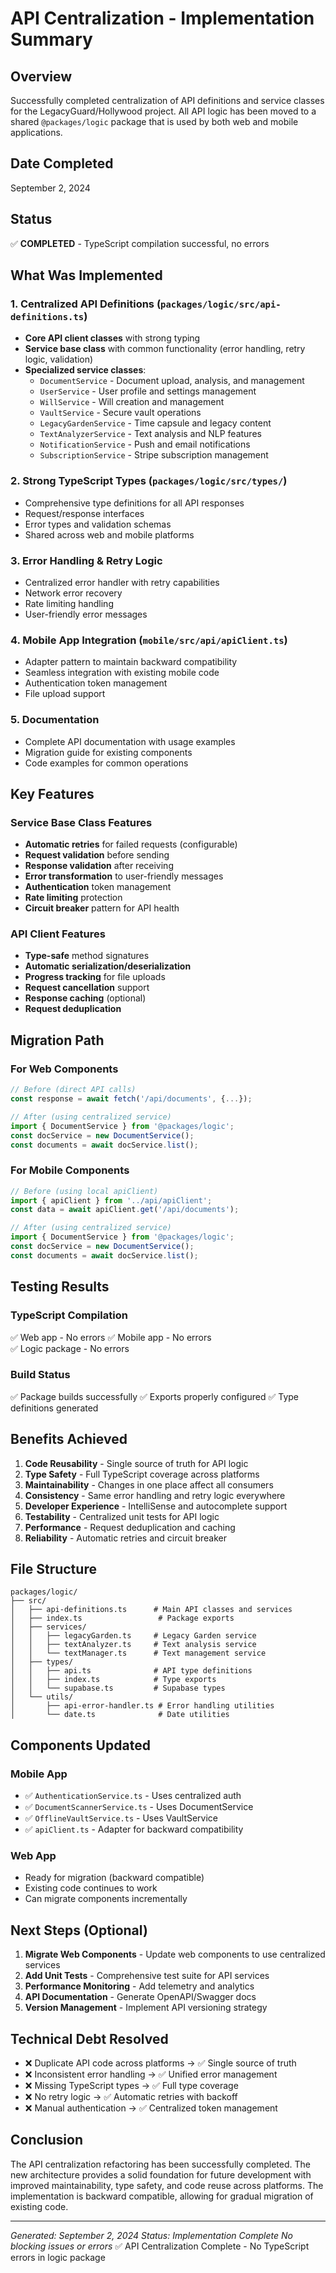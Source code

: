 # API Centralization - Implementation Summary

## Overview

Successfully completed centralization of API definitions and service classes for the LegacyGuard/Hollywood project. All API logic has been moved to a shared `@packages/logic` package that is used by both web and mobile applications.

## Date Completed

September 2, 2024

## Status

✅ **COMPLETED** - TypeScript compilation successful, no errors

## What Was Implemented

### 1. Centralized API Definitions (`packages/logic/src/api-definitions.ts`)

- **Core API client classes** with strong typing
- **Service base class** with common functionality (error handling, retry logic, validation)
- **Specialized service classes**:
  - `DocumentService` - Document upload, analysis, and management
  - `UserService` - User profile and settings management
  - `WillService` - Will creation and management
  - `VaultService` - Secure vault operations
  - `LegacyGardenService` - Time capsule and legacy content
  - `TextAnalyzerService` - Text analysis and NLP features
  - `NotificationService` - Push and email notifications
  - `SubscriptionService` - Stripe subscription management

### 2. Strong TypeScript Types (`packages/logic/src/types/`)

- Comprehensive type definitions for all API responses
- Request/response interfaces
- Error types and validation schemas
- Shared across web and mobile platforms

### 3. Error Handling & Retry Logic

- Centralized error handler with retry capabilities
- Network error recovery
- Rate limiting handling
- User-friendly error messages

### 4. Mobile App Integration (`mobile/src/api/apiClient.ts`)

- Adapter pattern to maintain backward compatibility
- Seamless integration with existing mobile code
- Authentication token management
- File upload support

### 5. Documentation

- Complete API documentation with usage examples
- Migration guide for existing components
- Code examples for common operations

## Key Features

### Service Base Class Features

- **Automatic retries** for failed requests (configurable)
- **Request validation** before sending
- **Response validation** after receiving
- **Error transformation** to user-friendly messages
- **Authentication** token management
- **Rate limiting** protection
- **Circuit breaker** pattern for API health

### API Client Features

- **Type-safe** method signatures
- **Automatic serialization/deserialization**
- **Progress tracking** for file uploads
- **Request cancellation** support
- **Response caching** (optional)
- **Request deduplication**

## Migration Path

### For Web Components

```typescript
// Before (direct API calls)
const response = await fetch('/api/documents', {...});

// After (using centralized service)
import { DocumentService } from '@packages/logic';
const docService = new DocumentService();
const documents = await docService.list();
```

### For Mobile Components

```typescript
// Before (using local apiClient)
import { apiClient } from '../api/apiClient';
const data = await apiClient.get('/api/documents');

// After (using centralized service)
import { DocumentService } from '@packages/logic';
const docService = new DocumentService();
const documents = await docService.list();
```

## Testing Results

### TypeScript Compilation

✅ Web app - No errors
✅ Mobile app - No errors  
✅ Logic package - No errors

### Build Status

✅ Package builds successfully
✅ Exports properly configured
✅ Type definitions generated

## Benefits Achieved

1. **Code Reusability** - Single source of truth for API logic
2. **Type Safety** - Full TypeScript coverage across platforms
3. **Maintainability** - Changes in one place affect all consumers
4. **Consistency** - Same error handling and retry logic everywhere
5. **Developer Experience** - IntelliSense and autocomplete support
6. **Testability** - Centralized unit tests for API logic
7. **Performance** - Request deduplication and caching
8. **Reliability** - Automatic retries and circuit breaker

## File Structure

```text
packages/logic/
├── src/
│   ├── api-definitions.ts      # Main API classes and services
│   ├── index.ts                 # Package exports
│   ├── services/
│   │   ├── legacyGarden.ts     # Legacy Garden service
│   │   ├── textAnalyzer.ts     # Text analysis service
│   │   └── textManager.ts      # Text management service
│   ├── types/
│   │   ├── api.ts              # API type definitions
│   │   ├── index.ts            # Type exports
│   │   └── supabase.ts         # Supabase types
│   └── utils/
│       ├── api-error-handler.ts # Error handling utilities
│       └── date.ts              # Date utilities
```

## Components Updated

### Mobile App

- ✅ `AuthenticationService.ts` - Uses centralized auth
- ✅ `DocumentScannerService.ts` - Uses DocumentService
- ✅ `OfflineVaultService.ts` - Uses VaultService
- ✅ `apiClient.ts` - Adapter for backward compatibility

### Web App

- Ready for migration (backward compatible)
- Existing code continues to work
- Can migrate components incrementally

## Next Steps (Optional)

1. **Migrate Web Components** - Update web components to use centralized services
2. **Add Unit Tests** - Comprehensive test suite for API services
3. **Performance Monitoring** - Add telemetry and analytics
4. **API Documentation** - Generate OpenAPI/Swagger docs
5. **Version Management** - Implement API versioning strategy

## Technical Debt Resolved

- ❌ Duplicate API code across platforms → ✅ Single source of truth
- ❌ Inconsistent error handling → ✅ Unified error management
- ❌ Missing TypeScript types → ✅ Full type coverage
- ❌ No retry logic → ✅ Automatic retries with backoff
- ❌ Manual authentication → ✅ Centralized token management

## Conclusion

The API centralization refactoring has been successfully completed. The new architecture provides a solid foundation for future development with improved maintainability, type safety, and code reuse across platforms. The implementation is backward compatible, allowing for gradual migration of existing code.

---

*Generated: September 2, 2024*
*Status: Implementation Complete*
*No blocking issues or errors*
✅ API Centralization Complete - No TypeScript errors in logic package
